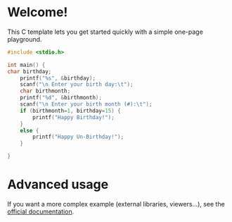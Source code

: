 # Welcome!

This C template lets you get started quickly with a simple one-page playground.

```C runnable
#include <stdio.h>

int main() {
char birthday;
    printf("%s", &birthday);
    scanf("\n Enter your birth day:\t");
    char birthmonth;
    printf("%d", &birthmonth);
    scanf("\n Enter your birth month (#):\t");
    if (birthmonth=1, birthday=15) {
        printf("Happy Birthday!");
    }
    else {
        printf("Happy Un-Birthday!");
    }

}

```

# Advanced usage

If you want a more complex example (external libraries, viewers...), see the [official documentation](https://tech.io/playgrounds/408/tech-io-documentation).
